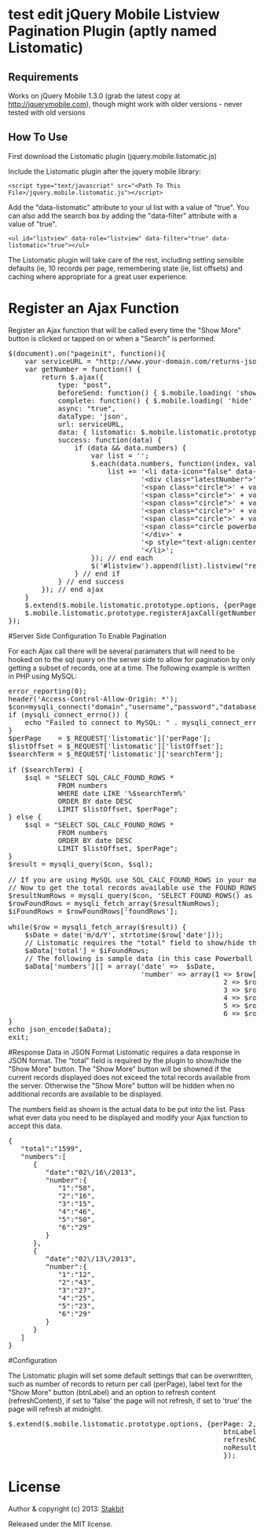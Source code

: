 # test edit  jQuery Mobile Listview Pagination Plugin (aptly named  Listomatic)

## Requirements

Works on jQuery Mobile 1.3.0 (grab the latest copy at http://jquerymobile.com), though might work with older versions - never tested with old versions

## How To Use

First download the Listomatic plugin (jquery.mobile.listomatic.js)

Include the Listomatic plugin after the jquery mobile library: 

`<script type="text/javascript" src="<Path To This File>/jquery.mobile.listomatic.js"></script>`

Add the "data-listomatic" attribute to your ul list with a value of "true". You can also add the search box by adding the "data-filter" attribute with a value of "true".

`<ul id="listview" data-role="listview" data-filter="true" data-listomatic="true"></ul>`

The Listomatic plugin will take care of the rest, including setting sensible defaults (ie, 10 records per page, remembering state (ie, list offsets) and caching where appropriate for a great user experience.

# Register an Ajax Function

Register an Ajax function that will be called every time the "Show More" button is clicked or tapped on or when a "Search" is performed.

<pre>
$(document).on("pageinit", function(){
	var serviceURL = "http://www.your-domain.com/returns-json-numbers.php";	
	var getNumber = function() {
		return $.ajax({
			type: "post",
			beforeSend: function() { $.mobile.loading( 'show' ) }, //Show spinner
			complete: function() { $.mobile.loading( 'hide' ) }, //Hide spinner
			async: "true",
			dataType: 'json',
			url: serviceURL,
			data: { listomatic: $.mobile.listomatic.prototype.getResults() },
			success: function(data) {
				if (data && data.numbers) {
					var list = '';
					$.each(data.numbers, function(index, value) {
						list += '&lt;li data-icon="false" data-filtertext="' + value.date + '">' +
								'&lt;div class="latestNumber">' +
								'&lt;span class="circle">' + value.number[1] + '&lt;/span>' +
								'&lt;span class="circle">' + value.number[2] + '&lt;/span>' +
								'&lt;span class="circle">' + value.number[3] + '&lt;/span>' +
								'&lt;span class="circle">' + value.number[4] + '&lt;/span>' +
								'&lt;span class="circle">' + value.number[5] + '&lt;/span>' +
								'&lt;span class="circle powerball">' + value.number[6] + '&lt;/span>' +
								'&lt;/div>' +
								'&lt;p style="text-align:center;" class="latestNumberDate">' + value.date + '&lt;/p>' +
								'&lt;/li>';
					}); // end each	
					$('#listview').append(list).listview("refresh");
				} // end if
			} // end success
		}); // end ajax
	}
	$.extend($.mobile.listomatic.prototype.options, {perPage: 2, btnLabel: 'Show Me More', refreshContent: 'daily'});
	$.mobile.listomatic.prototype.registerAjaxCall(getNumber);
});
</pre>



#Server Side Configuration To Enable Pagination

For each Ajax call there will be several paramaters that will need to be hooked on to the sql query on the server side to allow for pagination by only getting a subset of records, one at a time. The following example is written in PHP using MySQL:

<pre>
error_reporting(0);
header('Access-Control-Allow-Origin: *');
$con=mysqli_connect("domain","username","password","database");
if (mysqli_connect_errno()) {
	echo "Failed to connect to MySQL: " . mysqli_connect_error();
}
$perPage    = $_REQUEST['listomatic']['perPage'];
$listOffset = $_REQUEST['listomatic']['listOffset'];
$searchTerm = $_REQUEST['listomatic']['searchTerm'];

if ($searchTerm) {
	$sql = "SELECT SQL_CALC_FOUND_ROWS *
			FROM numbers
			WHERE date LIKE '%$searchTerm%'
			ORDER BY date DESC
			LIMIT $listOffset, $perPage";
} else {
	$sql = "SELECT SQL_CALC_FOUND_ROWS *
			FROM numbers
			ORDER BY date DESC
			LIMIT $listOffset, $perPage";
}
$result = mysqli_query($con, $sql);

// If you are using MySQL use SQL_CALC_FOUND_ROWS in your main queries (above)
// Now to get the total records available use the FOUND_ROWS() function (below)
$resultNumRows = mysqli_query($con, 'SELECT FOUND_ROWS() as foundRows');
$rowFoundRows = mysqli_fetch_array($resultNumRows);
$iFoundRows = $rowFoundRows['foundRows'];

while($row = mysqli_fetch_array($result)) {
	$sDate = date('m/d/Y', strtotime($row['date']));
	// Listomatic requires the "total" field to show/hide the "Show More" button
	$aData['total'] = $iFoundRows; 
	// The following is sample data (in this case Powerball numbers) that you want to display
	$aData['numbers'][] = array('date' =>  $sDate,
	    						'number' => array(1 => $row['num1'],
													2 => $row['num2'],
													3 => $row['num3'],
													4 => $row['num4'],
													5 => $row['num5'],
													6 => $row['num6']));
}
echo json_encode($aData);
exit;
</pre>

#Response Data in JSON Format
Listomatic requires a data response in JSON format. The "total" field is required by the plugin to show/hide the "Show More" button. The "Show More" button will be showned if the current records displayed does not exceed the total records available from the server. Otherwise the "Show More" button will be hidden when no additional records are available to be displayed.

The numbers field as shown is the actual data to be put into the list. Pass what ever data you need to be displayed and modify your Ajax function to accept this data.
<pre>
{
   "total":"1599",
   "numbers":[
      {
         "date":"02\/16\/2013",
         "number":{
            "1":"58",
            "2":"16",
            "3":"15",
            "4":"46",
            "5":"50",
            "6":"29"
         }
      },
      {
         "date":"02\/13\/2013",
         "number":{
            "1":"12",
            "2":"43",
            "3":"27",
            "4":"25",
            "5":"23",
            "6":"29"
         }
      }
   ]
}
</pre>

#Configuration

The Listomatic plugin will set some default settings that can be overwritten, such as number of records to return per call (perPage), label text for the "Show More" button (btnLabel) and an option to refresh content (refreshContent), if set to 'false' the page will not refresh, if set to 'true' the page will refresh at midnight. 

<pre>
$.extend($.mobile.listomatic.prototype.options, {perPage: 2, 
													btnLabel: 'Show Me More', 
													refreshContent: 'daily',
													noResultsFound: 'No Results Found'
													});
</pre>

# License

Author & copyright (c) 2013: [Stakbit](http://www.stakbit.com)

Released under the MIT license.
